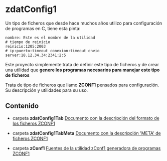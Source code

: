 # zdatConfig1
Un tipo de ficheros que desde hace muchos años utilizo para configuración de programas en C, tiene esta pinta:
~~~
nombre: Este es el nombre de la utilidad
# tiempo de reinicio
reinicio:1205:2003
# ip:puerto:timeout conexion:timeout envio
server:18.12.34.34:2341:2:5
~~~
Este proyecto simplemente trata de definir este tipo de ficheros y de crear una utilidad que **genere los programas necesarios para manejar este tipo de ficheros**

Trata de tipo de ficheros que llamo **ZCONF1** pensados para configuración. Su descripción y utilidades para su uso.

## Contenido
* carpeta **zdatConfig1Tab** 
[Documento con la descripción del formato de los ficheros ZCONF1][TAB_ZCONF1]

* carpeta **zdatConfig1TabMeta** 
[Documento con la descripción 'META' de ficheros ZCONF1][META_ZCONF1]

* carpeta **zConf1** 
[Fuentes de la utilidad zConf1 generadora de programas ZCONF1][ZCONF1]

[TAB_ZCONF1]: zdatConfig1Tab/readme.md "Descripción del formato de ficheros ZCONF1"
[META_ZCONF1]: zdatConfig1TabMeta/readme.md "Descripción del formato de ficheros META_ZCONF1"
[ZCONF1]: zConf1/readme.md "Fuentes en C para la generación de programas de manejo de ficheros ZCONF1"



